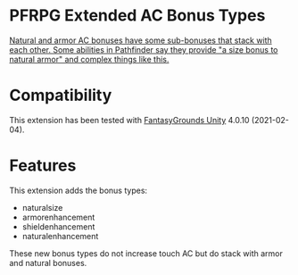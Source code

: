 # PFRPG Extended AC Bonus Types
[Natural and armor AC bonuses have some sub-bonuses that stack with each other.
Some abilities in Pathfinder say they provide "a size bonus to natural armor" and complex things like this.](https://www.fantasygrounds.com/forums/showthread.php?58962-PFRPG-Spellbook&p=597195&viewfull=1#post597195)

# Compatibility
This extension has been tested with [FantasyGrounds Unity](https://www.fantasygrounds.com/home/FantasyGroundsUnity.php) 4.0.10 (2021-02-04).

# Features
This extension adds the bonus types:
* naturalsize
* armorenhancement
* shieldenhancement
* naturalenhancement

These new bonus types do not increase touch AC but do stack with armor and natural bonuses.
